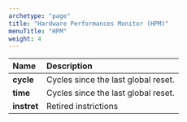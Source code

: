 ```yaml
---
archetype: "page"
title: "Hardware Performances Monitor (HPM)"
menuTitle: "HPM"
weight: 4
---
```





| Name                    |   Description                                  |
|:------------------------|:-----------------------------------------------|
| **cycle**               | Cycles since the last global reset. |
| **time**                | Cycles since the last global reset. |
| **instret**             | Retired instrictions |